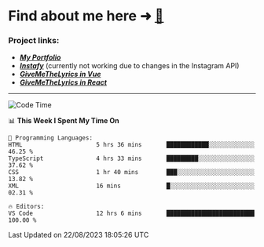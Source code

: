 # Find about me here ➜ [🧑](https://pauabella.dev)

### Project links:
- ***[My Portfolio](https://pauabella.dev)***
- ***[Instafy](https://instafy.me)*** (currently not working due to changes in the Instagram API)
- ***[GiveMeTheLyrics in Vue](https://lyrics.pauabella.dev)***
- ***[GiveMeTheLyrics in React](https://pauabella.dev/GiveMeTheLyrics)***

---
<!--START_SECTION:waka-->
![Code Time](http://img.shields.io/badge/Code%20Time-2%2C375%20hrs%205%20mins-blue)

📊 **This Week I Spent My Time On** 

```text
💬 Programming Languages: 
HTML                     5 hrs 36 mins       ████████████░░░░░░░░░░░░░   46.25 % 
TypeScript               4 hrs 33 mins       █████████░░░░░░░░░░░░░░░░   37.62 % 
CSS                      1 hr 40 mins        ███░░░░░░░░░░░░░░░░░░░░░░   13.82 % 
XML                      16 mins             █░░░░░░░░░░░░░░░░░░░░░░░░   02.31 % 

🔥 Editors: 
VS Code                  12 hrs 6 mins       █████████████████████████   100.00 % 
```


 Last Updated on 22/08/2023 18:05:26 UTC
<!--END_SECTION:waka-->
